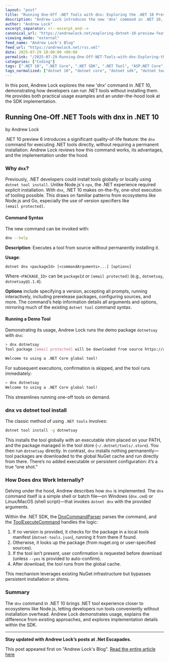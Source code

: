 ```yaml
---
layout: "post"
title: "Running One-Off .NET Tools with dnx: Exploring the .NET 10 Preview"
description: "Andrew Lock introduces the new 'dnx' command in .NET 10, enabling developers to run .NET tools on the fly without permanent installation. He demonstrates usage, details the underlying mechanics, and compares it to traditional 'dotnet tool install', providing both practical and behind-the-scenes insights."
author: "Andrew Lock"
excerpt_separator: <!--excerpt_end-->
canonical_url: "https://andrewlock.net/exploring-dotnet-10-preview-features-5-running-one-off-dotnet-tools-with-dnx/"
viewing_mode: "external"
feed_name: "Andrew Lock's Blog"
feed_url: "https://andrewlock.net/rss.xml"
date: 2025-07-29 10:00:00 +00:00
permalink: "/2025-07-29-Running-One-Off-NET-Tools-with-dnx-Exploring-the-NET-10-Preview.html"
categories: ["Coding"]
tags: [".NET 10", ".NET Core", ".NET SDK", ".NET Tool", "ASP.NET Core", "Coding", "Command Line", "Dnx", "Global Tools", "Local Tools", "NuGet", "Posts", "Tool Execution"]
tags_normalized: ["dotnet 10", "dotnet core", "dotnet sdk", "dotnet tool", "aspdotnet core", "coding", "command line", "dnx", "global tools", "local tools", "nuget", "posts", "tool execution"]
---
```


In this post, Andrew Lock explores the new 'dnx' command in .NET 10, demonstrating how developers can run .NET tools without installing them. He provides both practical usage examples and an under-the-hood look at the SDK implementation.<!--excerpt_end-->

## Running One-Off .NET Tools with dnx in .NET 10

by Andrew Lock

.NET 10 preview 6 introduces a significant quality-of-life feature: the `dnx` command for executing .NET tools directly, without requiring a permanent installation. Andrew Lock reviews how this command works, its advantages, and the implementation under the hood.

### Why `dnx`?

Previously, .NET developers could install tools globally or locally using `dotnet tool install`. Unlike Node.js's `npx`, the .NET experience required explicit installation. With `dnx`, .NET 10 makes on-the-fly, one-shot execution of tooling possible. This draws on familiar patterns from ecosystems like Node.js and Go, especially the use of version specifiers like `[email protected]`.

#### Command Syntax

The new command can be invoked with:

```bash
dnx --help
```

**Description**: Executes a tool from source without permanently installing it.

**Usage**:

```
dotnet dnx <packageId> [<commandArguments>...] [options]
```

Where `<PACKAGE_ID>` can be `packageId` or `[email protected]` (e.g., `dotnetsay`, `dotnetsay@1.1.0`).

**Options** include specifying a version, accepting all prompts, running interactively, including prerelease packages, configuring sources, and more. The command’s help information details all arguments and options, mirroring much of the existing `dotnet tool` command syntax.

#### Running a Demo Tool

Demonstrating its usage, Andrew Lock runs the demo package `dotnetsay` with `dnx`:

```bash
> dnx dotnetsay
Tool package [email protected] will be downloaded from source https://api.nuget.org/v3/index.json. Proceed? [y/n] (y): y

Welcome to using a .NET Core global tool!
```

For subsequent executions, confirmation is skipped, and the tool runs immediately:

```bash
> dnx dotnetsay
Welcome to using a .NET Core global tool!
```

This streamlines running one-off tools on demand.

### dnx vs dotnet tool install

The classic method of using `.NET tools` involves:

```bash
dotnet tool install -g dotnetsay
```

This installs the tool globally with an executable shim placed on your PATH, and the package managed in the tool store (`~/.dotnet/tools/.store`). You then run `dotnetsay` directly. In contrast, `dnx` installs nothing permanently—tool packages are downloaded to the global NuGet cache and run directly from there. There’s no added executable or persistent configuration: it’s a true “one shot.”

### How Does dnx Work Internally?

Delving under the hood, Andrew describes how `dnx` is implemented. The `dnx` command itself is a simple shell or batch file—on Windows (`dnx.cmd`) or Linux/MacOS (shell script)—that invokes `dotnet dnx` with the provided arguments.

Within the .NET SDK, the [DnxCommandParser](https://github.com/dotnet/sdk/blob/681138b2d3d7255a17ad6cb4812787a0d5edef99/src/Cli/dotnet/Commands/Dnx/DnxCommandParser.cs#L10) parses the command, and the [ToolExecuteCommand](https://github.com/dotnet/sdk/blob/main/src/Cli/dotnet/Commands/Tool/Execute/ToolExecuteCommand.cs#L42) handles the logic:

1. If no version is provided, it checks for the package in a local tools manifest (`dotnet-tools.json`), running it from there if found.
2. Otherwise, it looks up the package (from nuget.org or user-specified sources).
3. If the tool isn’t present, user confirmation is requested before download (unless `--yes` is provided to auto-confirm).
4. After download, the tool runs from the global cache.

This mechanism leverages existing NuGet infrastructure but bypasses persistent installation or shims.

### Summary

The `dnx` command in .NET 10 brings .NET tool experience closer to ecosystems like Node.js, letting developers run tools conveniently without installation overhead. Andrew Lock demonstrates usage, explains the difference from existing approaches, and explores implementation details within the SDK.

---

**Stay updated with Andrew Lock’s posts at .Net Escapades.**

This post appeared first on "Andrew Lock's Blog". [Read the entire article here](https://andrewlock.net/exploring-dotnet-10-preview-features-5-running-one-off-dotnet-tools-with-dnx/)

